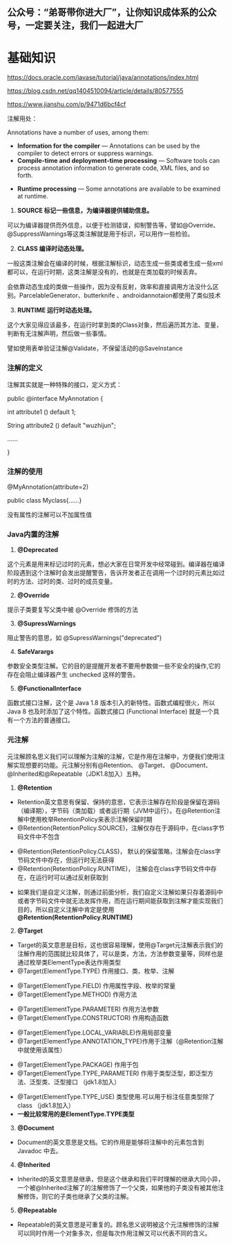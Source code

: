## 公众号：“弟哥带你进大厂”，让你知识成体系的公众号，一定要关注，我们一起进大厂

# 基础知识
<https://docs.oracle.com/javase/tutorial/java/annotations/index.html>

<https://blog.csdn.net/qq1404510094/article/details/80577555>

<https://www.jianshu.com/p/9471d6bcf4cf>

注解用处：

Annotations have a number of uses, among them:

-   **Information for the compiler** — Annotations can be used by the compiler to detect errors or suppress warnings.
-   **Compile-time and deployment-time processing** — Software tools can process annotation information to generate code, XML files, and so forth.

<!---->

-   **Runtime processing** — Some annotations are available to be examined at runtime.

1.  **SOURCE 标记一些信息，为编译器提供辅助信息。**




可以为编译器提供而外信息，以便于检测错误，抑制警告等，譬如@Override、@SuppressWarnings等这类注解就是用于标识，可以用作一些检验。

2.  **CLASS 编译时动态处理。**

一般这类注解会在编译的时候，根据注解标识，动态生成一些类或者生成一些xml都可以，在运行时期，这类注解是没有的，也就是在类加载的时候丢弃。

会依靠动态生成的类做一些操作，因为没有反射，效率和直接调用方法没什么区别。ParcelableGenerator、butterknife 、androidannotaion都使用了类似技术

3.  **RUNTIME 运行时动态处理。**

这个大家见得应该最多，在运行时拿到类的Class对象，然后遍历其方法、变量，判断有无注解声明，然后做一些事情。

譬如使用表单验证注解@Validate，不保留活动的@SaveInstance




### 注解的定义

注解其实就是一种特殊的接口，定义方式：

public @interface MyAnnotation {

int attribute1 () default 1;

String attribute2 () default "wuzhijun";

……

}

### 注解的使用

@MyAnnotation(attribute=2)

public class Myclass{……}

没有属性的注解可以不加属性值

### Java内置的注解

1.  **@Deprecated**

这个元素是用来标记过时的元素，想必大家在日常开发中经常碰到。编译器在编译阶段遇到这个注解时会发出提醒警告，告诉开发者正在调用一个过时的元素比如过时的方法、过时的类、过时的成员变量。

2.  **@Override**

提示子类要复写父类中被 @Override 修饰的方法

3.  **@SupressWarnings**

阻止警告的意思，如 @SupressWarnings("deprecated")

4.  **SafeVarargs**

参数安全类型注解。它的目的是提醒开发者不要用参数做一些不安全的操作,它的存在会阻止编译器产生 unchecked 这样的警告。

5.  **@FunctionalInterface**

函数式接口注解，这个是 Java 1.8 版本引入的新特性。函数式编程很火，所以 Java 8 也及时添加了这个特性。函数式接口 (Functional Interface) 就是一个具有一个方法的普通接口。

### 元注解

元注解顾名思义我们可以理解为注解的注解，它是作用在注解中，方便我们使用注解实现想要的功能。元注解分别有@Retention、 @Target、 @Document、 @Inherited和@Repeatable（JDK1.8加入）五种。

1.  **@Retention**

-   Retention英文意思有保留、保持的意思，它表示注解存在阶段是保留在源码（编译期），字节码（类加载）或者运行期（JVM中运行）。在@Retention注解中使用枚举RetentionPolicy来表示注解保留时期
-   @Retention(RetentionPolicy.SOURCE)，注解仅存在于源码中，在class字节码文件中不包含

<!---->

-   @Retention(RetentionPolicy.CLASS)， 默认的保留策略，注解会在class字节码文件中存在，但运行时无法获得
-   @Retention(RetentionPolicy.RUNTIME)， 注解会在class字节码文件中存在，在运行时可以通过反射获取到

<!---->

-   如果我们是自定义注解，则通过前面分析，我们自定义注解如果只存着源码中或者字节码文件中就无法发挥作用，而在运行期间能获取到注解才能实现我们目的，所以自定义注解中肯定是使用  **@Retention(RetentionPolicy.RUNTIME)**

2.  **@Target**

-   Target的英文意思是目标，这也很容易理解，使用@Target元注解表示我们的注解作用的范围就比较具体了，可以是类，方法，方法参数变量等，同样也是通过枚举类ElementType表达作用类型
-   @Target(ElementType.TYPE) 作用接口、类、枚举、注解

<!---->

-   @Target(ElementType.FIELD) 作用属性字段、枚举的常量
-   @Target(ElementType.METHOD) 作用方法

<!---->

-   @Target(ElementType.PARAMETER) 作用方法参数
-   @Target(ElementType.CONSTRUCTOR) 作用构造函数

<!---->

-   @Target(ElementType.LOCAL_VARIABLE)作用局部变量
-   @Target(ElementType.ANNOTATION_TYPE)作用于注解（@Retention注解中就使用该属性）

<!---->

-   @Target(ElementType.PACKAGE) 作用于包
-   @Target(ElementType.TYPE_PARAMETER) 作用于类型泛型，即泛型方法、泛型类、泛型接口 （jdk1.8加入）

<!---->

-   @Target(ElementType.TYPE_USE) 类型使用.可以用于标注任意类型除了 class （jdk1.8加入）
-   **一般比较常用的是ElementType.TYPE类型**

3.  **@Document**

-   Document的英文意思是文档。它的作用是能够将注解中的元素包含到 Javadoc 中去。

4.  **@Inherited**

-   Inherited的英文意思是继承，但是这个继承和我们平时理解的继承大同小异，一个被@Inherited注解了的注解修饰了一个父类，如果他的子类没有被其他注解修饰，则它的子类也继承了父类的注解。

5.  **@Repeatable**

-   Repeatable的英文意思是可重复的。顾名思义说明被这个元注解修饰的注解可以同时作用一个对象多次，但是每次作用注解又可以代表不同的含义。

